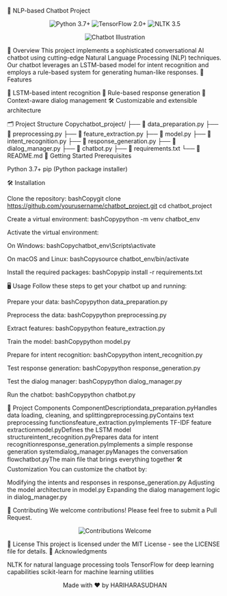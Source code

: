 🤖 NLP-based Chatbot Project
<p align="center">
  <img src="https://img.shields.io/badge/Python-3.7%2B-blue?style=for-the-badge&logo=python" alt="Python 3.7+"/>
  <img src="https://img.shields.io/badge/TensorFlow-2.0%2B-orange?style=for-the-badge&logo=tensorflow" alt="TensorFlow 2.0+"/>
  <img src="https://img.shields.io/badge/NLTK-3.5-green?style=for-the-badge&logo=nltk" alt="NLTK 3.5"/>
</p>
<p align="center">
  <img src="/api/placeholder/800/400" alt="Chatbot Illustration"/>
</p>
📘 Overview
This project implements a sophisticated conversational AI chatbot using cutting-edge Natural Language Processing (NLP) techniques. Our chatbot leverages an LSTM-based model for intent recognition and employs a rule-based system for generating human-like responses.
🌟 Features

🧠 LSTM-based intent recognition
💬 Rule-based response generation
🔄 Context-aware dialog management
🛠 Customizable and extensible architecture

🗂 Project Structure
Copychatbot_project/
├── 📄 data_preparation.py
├── 📄 preprocessing.py
├── 📄 feature_extraction.py
├── 📄 model.py
├── 📄 intent_recognition.py
├── 📄 response_generation.py
├── 📄 dialog_manager.py
├── 📄 chatbot.py
├── 📄 requirements.txt
└── 📄 README.md
🚀 Getting Started
Prerequisites

Python 3.7+
pip (Python package installer)

🛠 Installation

Clone the repository:
bashCopygit clone https://github.com/yourusername/chatbot_project.git
cd chatbot_project

Create a virtual environment:
bashCopypython -m venv chatbot_env

Activate the virtual environment:

On Windows:
bashCopychatbot_env\Scripts\activate

On macOS and Linux:
bashCopysource chatbot_env/bin/activate



Install the required packages:
bashCopypip install -r requirements.txt


🖥 Usage
Follow these steps to get your chatbot up and running:

Prepare your data:
bashCopypython data_preparation.py

Preprocess the data:
bashCopypython preprocessing.py

Extract features:
bashCopypython feature_extraction.py

Train the model:
bashCopypython model.py

Prepare for intent recognition:
bashCopypython intent_recognition.py

Test response generation:
bashCopypython response_generation.py

Test the dialog manager:
bashCopypython dialog_manager.py

Run the chatbot:
bashCopypython chatbot.py


🧩 Project Components
ComponentDescriptiondata_preparation.pyHandles data loading, cleaning, and splittingpreprocessing.pyContains text preprocessing functionsfeature_extraction.pyImplements TF-IDF feature extractionmodel.pyDefines the LSTM model structureintent_recognition.pyPrepares data for intent recognitionresponse_generation.pyImplements a simple response generation systemdialog_manager.pyManages the conversation flowchatbot.pyThe main file that brings everything together
🛠 Customization
You can customize the chatbot by:

Modifying the intents and responses in response_generation.py
Adjusting the model architecture in model.py
Expanding the dialog management logic in dialog_manager.py

🤝 Contributing
We welcome contributions! Please feel free to submit a Pull Request.
<p align="center">
  <img src="https://img.shields.io/badge/contributions-welcome-brightgreen.svg?style=for-the-badge" alt="Contributions Welcome"/>
</p>
📜 License
This project is licensed under the MIT License - see the LICENSE file for details.
🙏 Acknowledgments

NLTK for natural language processing tools
TensorFlow for deep learning capabilities
scikit-learn for machine learning utilities

<p align="center">
  Made with ❤️ by HARIHARASUDHAN
</p>
